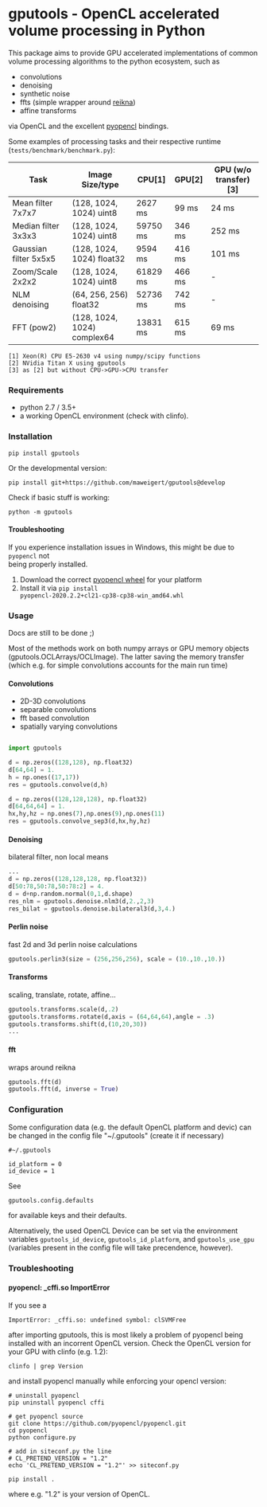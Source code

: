 # gputools - OpenCL accelerated volume processing in Python

This package aims to provide GPU accelerated implementations of common volume processing algorithms to the python ecosystem, such as  

* convolutions 
* denoising
* synthetic noise
* ffts (simple wrapper around [reikna](https://github.com/fjarri/reikna))
* affine transforms

via OpenCL and the excellent [pyopencl](https://documen.tician.de/pyopencl/) bindings.

Some examples of processing tasks and their respective runtime (`tests/benchmark/benchmark.py`):

Task | Image Size/type | CPU[1] | GPU[2] | GPU (w/o transfer)[3]
----|----| ----| ---- | ----
Mean filter 7x7x7| (128, 1024, 1024) uint8 | 2627 ms | 99 ms | 24 ms
Median filter 3x3x3| (128, 1024, 1024) uint8 | 59750 ms | 346 ms | 252 ms
Gaussian filter 5x5x5| (128, 1024, 1024) float32 | 9594 ms | 416 ms | 101 ms
Zoom/Scale 2x2x2| (128, 1024, 1024) uint8 | 61829 ms | 466 ms | -
NLM denoising| (64, 256, 256) float32 | 52736 ms | 742 ms | -
FFT (pow2) | (128, 1024, 1024) complex64 | 13831 ms | 615 ms | 69 ms

	[1] Xeon(R) CPU E5-2630 v4 using numpy/scipy functions
	[2] NVidia Titan X using gputools
	[3] as [2] but without CPU->GPU->CPU transfer
	
### Requirements 

- python 2.7 / 3.5+
- a working OpenCL environment (check with clinfo).

### Installation

```
pip install gputools
```
Or the developmental version:

```
pip install git+https://github.com/maweigert/gputools@develop
```

Check if basic stuff is working:

```
python -m gputools
```

#### Troubleshooting 

If you experience installation issues in Windows, this might be due to `pyopencl` not  
being properly installed. 
1. Download the correct [pyopencl wheel](https://www.lfd.uci.edu/~gohlke/pythonlibs/#pyopencl) for your platform
2. Install it via `pip install pyopencl‑2020.2.2+cl21‑cp38‑cp38‑win_amd64.whl` 

### Usage

Docs are still to be done ;)

Most of the methods work on both numpy arrays or GPU memory objects (gputools.OCLArrays/OCLImage). The latter saving the memory transfer (which e.g. for simple convolutions accounts for the main run time)

#### Convolutions

* 2D-3D convolutions
* separable convolutions
* fft based convolution
* spatially varying convolutions

```python

import gputools

d = np.zeros((128,128), np.float32)
d[64,64] = 1.
h = np.ones((17,17))
res = gputools.convolve(d,h)

```

```python
d = np.zeros((128,128,128), np.float32)
d[64,64,64] = 1.
hx,hy,hz = np.ones(7),np.ones(9),np.ones(11)
res = gputools.convolve_sep3(d,hx,hy,hz)

```

#### Denoising

bilateral filter, non local means

```python
...
d = np.zeros((128,128,128, np.float32))
d[50:78,50:78,50:78:2] = 4.
d = d+np.random.normal(0,1,d.shape)
res_nlm = gputools.denoise.nlm3(d,2.,2,3)
res_bilat = gputools.denoise.bilateral3(d,3,4.)

```

#### Perlin noise

fast 2d and 3d perlin noise calculations

```python
gputools.perlin3(size = (256,256,256), scale = (10.,10.,10.))
```


#### Transforms
scaling, translate, rotate, affine...


```python
gputools.transforms.scale(d,.2)
gputools.transforms.rotate(d,axis = (64,64,64),angle = .3)
gputools.transforms.shift(d,(10,20,30))
...
```

#### fft
wraps around reikna

```python
gputools.fft(d)
gputools.fft(d, inverse = True)
```

### Configuration

Some configuration data (e.g. the default OpenCL platform and devic) can be changed in the config file "~/.gputools" (create it if necessary)  
```
#~/.gputools

id_platform = 0
id_device = 1
```
See 
```python
gputools.config.defaults
```
for available keys and their defaults.

Alternatively, the used OpenCL Device can be set via the environment variables `gputools_id_device`,  `gputools_id_platform`, and `gputools_use_gpu` (variables present in the config file will take precendence, however).


### Troubleshooting

#### pyopencl: _cffi.so ImportError
If you see a
```
ImportError: _cffi.so: undefined symbol: clSVMFree
```
after importing gputools, this is most likely a problem of pyopencl being installed with an incorrent OpenCL version. 
Check the OpenCL version for your GPU with clinfo (e.g. 1.2):

```
clinfo | grep Version
```

and install pyopencl manually while enforcing your opencl version:

```
# uninstall pyopencl
pip uninstall pyopencl cffi
  
# get pyopencl source
git clone https://github.com/pyopencl/pyopencl.git
cd pyopencl
python configure.py
	
# add in siteconf.py the line
# CL_PRETEND_VERSION = "1.2"
echo 'CL_PRETEND_VERSION = "1.2"' >> siteconf.py

pip install .
```
where e.g. "1.2" is your version of OpenCL.




